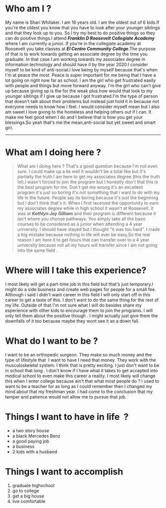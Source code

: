 # Who am I ?
My name is Shari Whitaker. I am 16 years old. I am the oldest out of 6 kids.If you're the oldest you know that you have to look after your younger siblings and that they look up to you. So I try my best to do positive things so they can do positive things.I attend  ***Franklin D Roosevelt Collegiate Academy*** where I am currently a junior. If you're in the collegiate academy at Roosevelt you take classes at ***El Centro Community College***.The purpose of that is to work towards getting an associate degree by the time you graduate. In that case I am working towards my associates degree in information technology and should have it by the year 2020.I consider myself to be kind of anti-social.I love being by myself because that's when I'm at peace the most. Peace is super important for me being that I have a lot going on right now far as school. I am the girl who get frustrated easily with people and things but move forward anyway. I'm the girl who can't give up because giving up is the for the weak plus how would that look to my younger siblings if I give up because I got frustrated.I'm the type of person that doesn't talk about their problems but instead just hold it in because not everyone needs to know how I feel. I would consider myself mean but I also am sweet.I love giving to the homeless and helping others out if I can. It make me feel good when I do and I believe that is how you get your blessings.So yeah that's me the mean,anti-social but yet sweet and smart girl.
*****************************************************************************************************
# What am I doing here ?
>What am I doing here ? That's a good question because I'm not even sure. I could make up a lie well it wouldn't be a total like but it's partially the truth.I am here to get my associates degree (this the truth lol).I wasn't forced to join the program but I honestly don't that this is the best program for me. Don't get me wrong it's an excellent program it's just so boring it's not something that i want to do with my life in the future. People say its boring because it's just the beginning but I don't think that's it. When I first received the opportunity to earn my associates degree while in high school it wasn't at Roosevelt. It was at ***Kathlyn Joy Gilliam*** and their program is different because it isn't where you choose pathways. You simply take all the basic courses to be considered as a junior when attending a 4 year university. I should have stayed but I thought "it was too hard". I made a big mistake because nothing in life will ever be easy.So the real reason I am here it to get hours that can transfer over to a 4 year university because not all my hours will transfer since I am not going into the same field .

# Where will I take this experience?
I most likely will get a part-time job in this field but that's just temporary.I might do a side business and create web pages for people for a small fee. Although i said I didn't want career in this field I will only start off in this career to get a taste of this. I don't want to do the same thing for the rest of my life. Outside of that I'm not sure what I will do besides share my experience with other kids to encourage them to join the programs. I will only tell them about the positive though . I might actually just give them the downfalls of it too because maybe they wont see it as a down fall.

# What do I want to be ?
I want to be an orthopedic surgeon. They make so much money and the type of lifestyle that  I want to have I need that money. They work with the musculoskeletal system. I think that is pretty exciting. I just don't want to be in school that long . I don't know if I have what it takes to get accepted into medical school to even make this career a reality. I most likely will change this when I enter college because ain't that what most people do ? I used to want to be a teacher for as long as I could remember then I changed my mind about that my freshman year. I had come to the conclusion that my temper and patience would not allow me to pursue that job.

# Things I want to have in life  ?
* a two story house
* a black Mercedes Benz
* a good paying job
* a business
* 2 kids with a husband
# Things I want to accomplish
1. graduate highschool
2. go to college
3. get a big house
4. live comfortable
 
